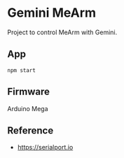# Gemini MeArm

Project to control MeArm with Gemini.

## App

```
npm start
```

## Firmware

Arduino Mega

## Reference

* https://serialport.io
